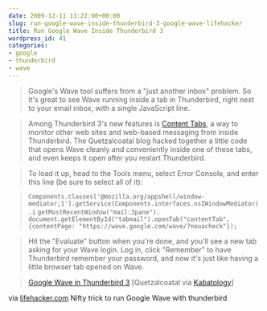 ```yaml
---
date: 2009-12-11 13:22:00+00:00
slug: run-google-wave-inside-thunderbird-3-google-wave-lifehacker
title: Run Google Wave Inside Thunderbird 3 
wordpress_id: 41
categories:
- google
- thunderbird
- wave
---
```


  
     

> Google's Wave tool suffers from a "just another inbox" problem. So it's great to see Wave running inside a tab in Thunderbird, right next to your email inbox, with a single JavaScript line.
> 
>   
	  
							
> 
> Among Thunderbird 3's new features is [Content Tabs](https://developer.mozilla.org/en/Thunderbird/Content_Tabs), a way to monitor other web sites and web-based messaging from inside Thunderbird. The Quetzalcoatal blog hacked together a little code that opens Wave cleanly and conveniently inside one of these tabs, and even keeps it open after you restart Thunderbird.
> 
>   

> 
> To load it up, head to the Tools menu, select Error Console, and enter this line (be sure to select all of it):
> 
>   

> 
> `Components.classes['@mozilla.org/appshell/window-mediator;1'].getService(Components.interfaces.nsIWindowMediator).i`
`getMostRecentWindow("mail:3pane").`
`document.getElementById("tabmail").openTab("contentTab", {contentPage: "https://wave.google.com/wave/?nouacheck"});`
> 
>   

> 
> Hit the "Evaluate" button when you're done, and you'll see a new tab asking for your Wave login. Log in, click "Remember" to have Thunderbird remember your password, and now it's just like having a little browser tab opened on Wave.
> 
>   

> 
> [Google Wave in Thunderbird 3](http://quetzalcoatal.blogspot.com/2009/12/google-wave-in-thunderbird-3.html) [Quetzalcoatal via [Kabatology](http://www.kabatology.com/12/09/a-line-of-code-that-opens-google-wave-inside-thunderbird-3)]
> 
> 

  


via [lifehacker.com](http://lifehacker.com/5423317/run-google-wave-inside-thunderbird-3)
Nifty trick to run Google Wave with thunderbird
